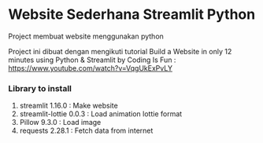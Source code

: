 # Website Sederhana Streamlit Python
Project membuat website menggunakan python  

Project ini dibuat dengan mengikuti tutorial Build a Website in only 12 minutes using Python & Streamlit by Coding Is Fun : https://www.youtube.com/watch?v=VqgUkExPvLY


### Library to install
1. streamlit             1.16.0  : Make website
2. streamlit-lottie      0.0.3   : Load animation lottie format
3. Pillow                9.3.0   : Load image
4. requests              2.28.1  : Fetch data from internet
